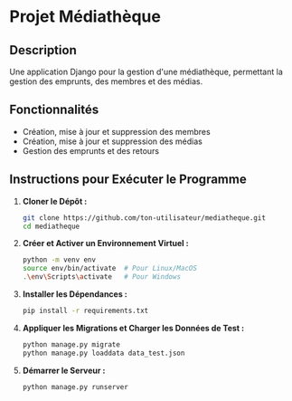 # Projet Médiathèque

## Description
Une application Django pour la gestion d'une médiathèque, permettant la gestion des emprunts, des membres et des médias.

## Fonctionnalités
- Création, mise à jour et suppression des membres
- Création, mise à jour et suppression des médias
- Gestion des emprunts et des retours

## Instructions pour Exécuter le Programme

1. **Cloner le Dépôt :**
   ```bash
   git clone https://github.com/ton-utilisateur/mediatheque.git
   cd mediatheque

2. **Créer et Activer un Environnement Virtuel :**
   ```bash
   python -m venv env
   source env/bin/activate  # Pour Linux/MacOS
   .\env\Scripts\activate   # Pour Windows

3. **Installer les Dépendances :**
   ```bash
   pip install -r requirements.txt

4. **Appliquer les Migrations et Charger les Données de Test :**
   ```bash
   python manage.py migrate
   python manage.py loaddata data_test.json

4. **Démarrer le Serveur :**
   ```bash
   python manage.py runserver